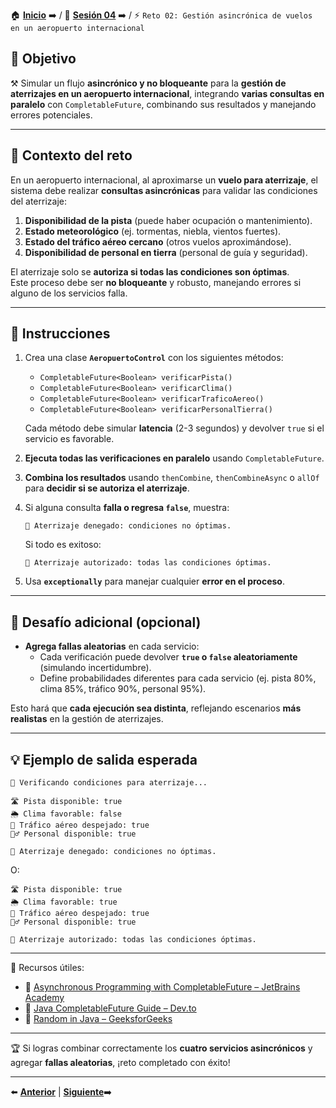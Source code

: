 🏠 [**Inicio**](../../Readme.md) ➡️ / 📖 [**Sesión 04**](../Readme.md) ➡️ / ⚡ `Reto 02: Gestión asincrónica de vuelos en un aeropuerto internacional`

## 🎯 Objetivo

⚒️ Simular un flujo **asincrónico y no bloqueante** para la **gestión de aterrizajes en un aeropuerto internacional**, integrando **varias consultas en paralelo** con `CompletableFuture`, combinando sus resultados y manejando errores potenciales.

---

## 🧠 Contexto del reto

En un aeropuerto internacional, al aproximarse un **vuelo para aterrizaje**, el sistema debe realizar **consultas asincrónicas** para validar las condiciones del aterrizaje:

1. **Disponibilidad de la pista** (puede haber ocupación o mantenimiento).  
2. **Estado meteorológico** (ej. tormentas, niebla, vientos fuertes).  
3. **Estado del tráfico aéreo cercano** (otros vuelos aproximándose).  
4. **Disponibilidad de personal en tierra** (personal de guía y seguridad).

El aterrizaje solo se **autoriza si todas las condiciones son óptimas**.  
Este proceso debe ser **no bloqueante** y robusto, manejando errores si alguno de los servicios falla.

---

## 📝 Instrucciones

1. Crea una clase **`AeropuertoControl`** con los siguientes métodos:

   - `CompletableFuture<Boolean> verificarPista()`  
   - `CompletableFuture<Boolean> verificarClima()`  
   - `CompletableFuture<Boolean> verificarTraficoAereo()`  
   - `CompletableFuture<Boolean> verificarPersonalTierra()`  

   Cada método debe simular **latencia** (2-3 segundos) y devolver `true` si el servicio es favorable.

2. **Ejecuta todas las verificaciones en paralelo** usando `CompletableFuture`.  
3. **Combina los resultados** usando `thenCombine`, `thenCombineAsync` o `allOf` para **decidir si se autoriza el aterrizaje**.  
4. Si alguna consulta **falla o regresa `false`**, muestra:

   ```
   🚫 Aterrizaje denegado: condiciones no óptimas.
   ```

   Si todo es exitoso:

   ```
   🛬 Aterrizaje autorizado: todas las condiciones óptimas.
   ```

5. Usa **`exceptionally`** para manejar cualquier **error en el proceso**.

---

## 💪 Desafío adicional (opcional)

- **Agrega fallas aleatorias** en cada servicio:  
  - Cada verificación puede devolver **`true` o `false` aleatoriamente** (simulando incertidumbre).  
  - Define probabilidades diferentes para cada servicio (ej. pista 80%, clima 85%, tráfico 90%, personal 95%).

Esto hará que **cada ejecución sea distinta**, reflejando escenarios **más realistas** en la gestión de aterrizajes.

---

## 💡 Ejemplo de salida esperada

```
🛫 Verificando condiciones para aterrizaje...

🛣️ Pista disponible: true
🌦️ Clima favorable: false
🚦 Tráfico aéreo despejado: true
👷‍♂️ Personal disponible: true

🚫 Aterrizaje denegado: condiciones no óptimas.
```

O:

```
🛣️ Pista disponible: true
🌦️ Clima favorable: true
🚦 Tráfico aéreo despejado: true
👷‍♂️ Personal disponible: true

🛬 Aterrizaje autorizado: todas las condiciones óptimas.
```

---

📘 Recursos útiles:

- 🔗 [Asynchronous Programming with CompletableFuture – JetBrains Academy](https://www.jetbrains.com/academy/help/asynchronous-programming-with-completablefuture/)  
- 🔗 [Java CompletableFuture Guide – Dev.to](https://dev.to/sandrinodimattia/introduction-to-completablefuture-in-java-4o2o)  
- 🔗 [Random in Java – GeeksforGeeks](https://www.geeksforgeeks.org/random-in-java/)

---

🏆 Si logras combinar correctamente los **cuatro servicios asincrónicos** y agregar **fallas aleatorias**, ¡reto completado con éxito!

---

⬅️ [**Anterior**](../Ejemplo-03/Readme.md) | [**Siguiente**](../Sesion-05/Readme.md)➡️  